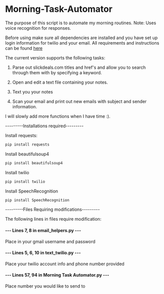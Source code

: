 # Morning-Task-Automator

The purpose of this script is to automate my morning routines. 
Note: Uses voice recognition for responses.

Before using make sure all dependencies are installed and you have set up login information for twilio and your email.
All requirements and instructions can be found [here](Dependencies.md)

The current version supports the following tasks:

1. Parse out slickdeals.com titles and href's and allow you to search through them with by specifying a keyword.

2. Open and edit a text file containing your notes.

3. Text you your notes

4. Scan your email and print out new emails with subject and sender information.

I will slowly add more functions when I have time :). 

---------Installations required---------

Install requests:
```bash
pip install requests
```

Install beautifulsoup4
```bash
pip install beautifulsoup4
```

Install twilio
```bash
pip install twilio
```

Install SpeechRecognition
```bash
pip install SpeechRecognition
```
---------Files Requiring modifications---------

The following lines in files require modification:

#### --- Lines 7, 8 in email_helpers.py --- 
Place in your gmail username and password

#### --- Lines 5, 6, 10 in text_twilio.py --- 
Place your twilio account info and phone number provided

#### --- Lines 57, 94 in Morning Task Automator.py ---
Place number you would like to send to

